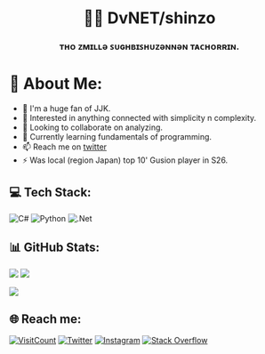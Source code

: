 <!-- This is a ✨ special ✨ repository because its `README.md` (this file) appears on my GitHub profile. -->
<h1 align="center">🧙‍♂️ DvNET/shinzo</h1>
<h3 align="center">ᴛʜᴏ ᴢᴍɪʟʟǝ ꜱᴜɢʜʙɪꜱʜᴜᴢǝɴɴǝɴ ᴛᴀᴄʜᴏʀʀɪɴ.</h3>

# 💫 About Me:
* 🔭 I'm a huge fan of JJK.
* 👀 Interested in anything connected with simplicity n complexity.
* 💞️ Looking to collaborate on analyzing.
* 🌱 Currently learning fundamentals of programming.
* 📫 Reach me on [twitter](https://twitter.com/PahasaraDv)
* ⚡ Was local (region Japan) top 10' Gusion player in S26.

## 💻 Tech Stack:
![C#](https://img.shields.io/badge/c%23-%23239120.svg?style=for-the-badge&logo=c-sharp&logoColor=white) ![Python](https://img.shields.io/badge/python-3670A0?style=for-the-badge&logo=python&logoColor=ffdd54) ![.Net](https://img.shields.io/badge/.NET-5C2D91?style=for-the-badge&logo=.net&logoColor=white) 

## 📊 GitHub Stats:
![](https://github-readme-stats.vercel.app/api?username=Pahasara&theme=midnight-purple&hide_border=true&include_all_commits=false&count_private=false) ![](https://github-readme-stats.vercel.app/api/top-langs/?username=Pahasara&theme=midnight-purple&hide_border=true&include_all_commits=false&count_private=false&layout=compact)

![](https://github-readme-streak-stats.herokuapp.com/?user=Pahasara&theme=midnight-purple&hide_border=true)

## 🌐 Reach me:
[![VisitCount](https://visitcount.itsvg.in/api?id=Pahasara&icon=0&color=0)](https://visitcount.itsvg.in) [![Twitter](https://img.shields.io/badge/Twitter-%231DA1F2.svg?logo=Twitter&logoColor=white)](https://twitter.com/PahasaraDv) [![Instagram](https://img.shields.io/badge/Instagram-%23E4405F.svg?logo=Instagram&logoColor=white)](https://instagram.com/Pahasara.dv) [![Stack Overflow](https://img.shields.io/badge/-Stackoverflow-FE7A16?logo=stack-overflow&logoColor=white)](https://stackoverflow.com/users/12632079) 

<!-- Proudly created with GPRM ( https://gprm.itsvg.in ) -->
